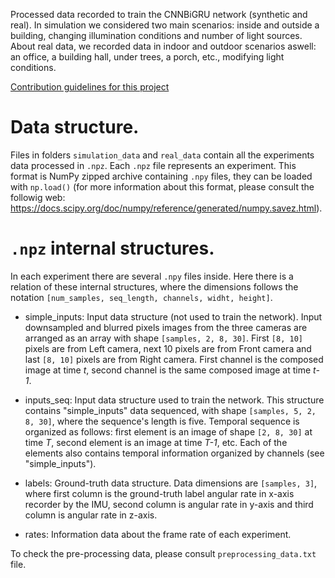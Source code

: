 
Processed data recorded to train the CNNBiGRU network (synthetic and real). In simulation we considered two main scenarios: inside and outside a building, changing illumination conditions and number of light sources. About real data, we recorded data in indoor and outdoor scenarios aswell: an office, a building hall, under trees, a porch, etc., modifying light conditions.

[Contribution guidelines for this project](../.github/datasets.png)



# Data structure.

Files in folders `simulation_data` and `real_data` contain all the experiments data processed in `.npz`. Each `.npz` file represents an experiment. This format is NumPy zipped archive containing `.npy` files, they can be loaded with `np.load()` (for more 
information about this format, please consult the followig web: https://docs.scipy.org/doc/numpy/reference/generated/numpy.savez.html).

# `.npz` internal structures.

In each experiment there are several `.npy` files inside. Here there is a relation of these internal structures, where the dimensions follows the notation `[num_samples, seq_length, channels, widht, height]`.

- simple_inputs: 
Input data structure (not used to train the network). Input downsampled and blurred pixels images from the three cameras are arranged as an array with shape `[samples, 2, 8, 30]`. First `[8, 10]` pixels are from Left camera, next 10 pixels are from
Front camera and last `[8, 10]` pixels are from Right camera. First channel is the composed image at time *t*, second channel is
the same composed image at time *t-1*.


- inputs_seq:
Input data structure used to train the network. This structure contains "simple_inputs" data sequenced, with shape `[samples, 5, 2, 8, 30]`, where the sequence's length is five. Temporal sequence is organized as follows: first element is an image of shape `[2, 8, 30]`  at time *T*, second element is an image at time *T-1*, etc. Each of the elements also contains temporal information organized by channels (see "simple_inputs").



- labels:
Ground-truth data structure. Data dimensions are `[samples, 3]`, where first column is the ground-truth label angular rate in x-axis recorder by the IMU, second column is angular rate in y-axis and third column is angular rate in z-axis.

- rates:
Information data about the frame rate of each experiment.

To check the pre-processing data, please consult `preprocessing_data.txt` file.

